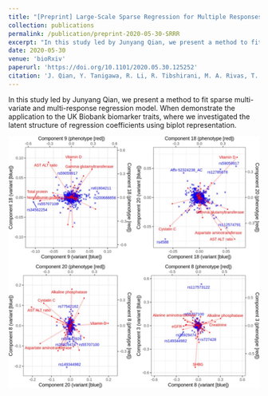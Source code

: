 ```yaml
---
title: "[Preprint] Large-Scale Sparse Regression for Multiple Responses with Applications to UK Biobank"
collection: publications
permalink: /publication/preprint-2020-05-30-SRRR
excerpt: "In this study led by Junyang Qian, we present a method to fit sparse multi-variate and multi-response regression model. When demonstrate the application to the UK Biobank biomarker traits, where we investigated the latent structure of regression coefficients using biplot representation.<br/><img src='/files/2020/SRRR-biplot.jpg'>"
date: 2020-05-30
venue: 'bioRxiv'
paperurl: 'https://doi.org/10.1101/2020.05.30.125252'
citation: 'J. Qian, Y. Tanigawa, R. Li, R. Tibshirani, M. A. Rivas, T. Hastie, Large-Scale Sparse Regression for Multiple Responses with Applications to UK Biobank. bioRxiv, 2020.05.30.125252 (2020).'
---
```

<!-- ispublishedpreprint: "True" -->

In this study led by Junyang Qian, we present a method to fit sparse multi-variate and multi-response regression model. When demonstrate the application to the UK Biobank biomarker traits, where we investigated the latent structure of regression coefficients using biplot representation.

![SRRR biolot](/files/2020/SRRR-biplot.jpg)
